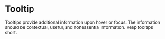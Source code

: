 # Tooltip

Tooltips provide additional information upon hover or focus.
The information should be contextual, useful, and nonessential information.
Keep tooltips short.
